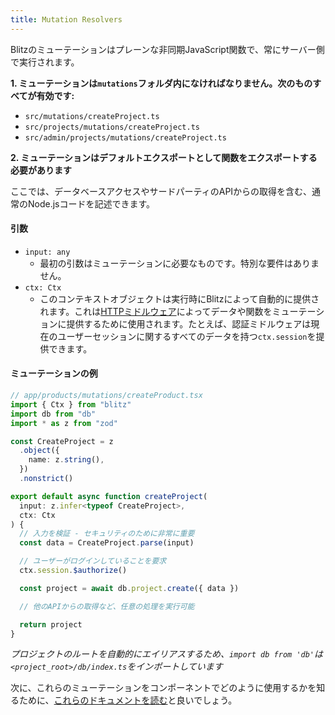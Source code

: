 ```yaml
---
title: Mutation Resolvers
---
```


Blitzのミューテーションはプレーンな非同期JavaScript関数で、常にサーバー側で実行されます。

**1. ミューテーションは`mutations`フォルダ内になければなりません。次のものすべてが有効です:**

- `src/mutations/createProject.ts`
- `src/projects/mutations/createProject.ts`
- `src/admin/projects/mutations/createProject.ts`

**2. ミューテーションはデフォルトエクスポートとして関数をエクスポートする必要があります**

ここでは、データベースアクセスやサードパーティのAPIからの取得を含む、通常のNode.jsコードを記述できます。

#### 引数

- `input: any`
  - 最初の引数はミューテーションに必要なものです。特別な要件はありません。
- `ctx: Ctx`
  - このコンテキストオブジェクトは実行時にBlitzによって自動的に提供されます。これは[HTTPミドルウェア](./middleware)によってデータや関数をミューテーションに提供するために使用されます。たとえば、認証ミドルウェアは現在のユーザーセッションに関するすべてのデータを持つ`ctx.session`を提供できます。

#### ミューテーションの例

```ts
// app/products/mutations/createProduct.tsx
import { Ctx } from "blitz"
import db from "db"
import * as z from "zod"

const CreateProject = z
  .object({
    name: z.string(),
  })
  .nonstrict()

export default async function createProject(
  input: z.infer<typeof CreateProject>,
  ctx: Ctx
) {
  // 入力を検証 - セキュリティのために非常に重要
  const data = CreateProject.parse(input)

  // ユーザーがログインしていることを要求
  ctx.session.$authorize()

  const project = await db.project.create({ data })

  // 他のAPIからの取得など、任意の処理を実行可能

  return project
}
```

_プロジェクトのルートを自動的にエイリアスするため、`import db from 'db'`は`<project_root>/db/index.ts`をインポートしています_

次に、これらのミューテーションをコンポーネントでどのように使用するかを知るために、[これらのドキュメントを読む](./mutation-usage)と良いでしょう。
